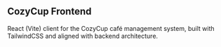 ## CozyCup Frontend

React (Vite) client for the CozyCup café management system, built with TailwindCSS and aligned with backend architecture.